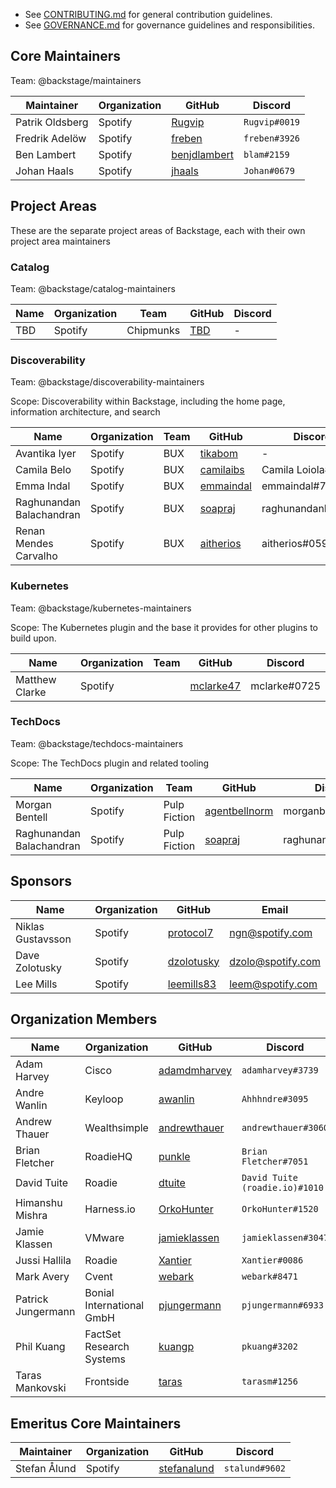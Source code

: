 - See [CONTRIBUTING.md](CONTRIBUTING.md) for general contribution guidelines.
- See [GOVERNANCE.md](GOVERNANCE.md) for governance guidelines and responsibilities.

## Core Maintainers

Team: @backstage/maintainers

| Maintainer      | Organization | GitHub                                          | Discord       |
| --------------- | ------------ | ----------------------------------------------- | ------------- |
| Patrik Oldsberg | Spotify      | [Rugvip](https://github.com/Rugvip)             | `Rugvip#0019` |
| Fredrik Adelöw  | Spotify      | [freben](https://github.com/freben)             | `freben#3926` |
| Ben Lambert     | Spotify      | [benjdlambert](https://github.com/benjdlambert) | `blam#2159`   |
| Johan Haals     | Spotify      | [jhaals](https://github.com/jhaals)             | `Johan#0679`  |

## Project Areas

These are the separate project areas of Backstage, each with their own project area maintainers

### Catalog

Team: @backstage/catalog-maintainers

| Name | Organization | Team      | GitHub                       | Discord |
| ---- | ------------ | --------- | ---------------------------- | ------- |
| TBD  | Spotify      | Chipmunks | [TBD](http://github.com/TBD) | -       |

### Discoverability

Team: @backstage/discoverability-maintainers

Scope: Discoverability within Backstage, including the home page, information architecture, and search

| Name                     | Organization | Team | GitHub                                   | Discord            |
| ------------------------ | ------------ | ---- | ---------------------------------------- | ------------------ |
| Avantika Iyer            | Spotify      | BUX  | [tikabom](http://github.com/tikabom)     | -                  |
| Camila Belo              | Spotify      | BUX  | [camilaibs](http://github.com/camilaibs) | Camila Loiola#0226 |
| Emma Indal               | Spotify      | BUX  | [emmaindal](http://github.com/emmaindal) | emmaindal#7503     |
| Raghunandan Balachandran | Spotify      | BUX  | [soapraj](http://github.com/soapraj)     | raghunandanb#1114  |
| Renan Mendes Carvalho    | Spotify      | BUX  | [aitherios](http://github.com/aitherios) | aitherios#0593     |

### Kubernetes

Team: @backstage/kubernetes-maintainers

Scope: The Kubernetes plugin and the base it provides for other plugins to build upon.

| Name           | Organization | Team | GitHub                                   | Discord      |
| -------------- | ------------ | ---- | ---------------------------------------- | ------------ |
| Matthew Clarke | Spotify      |      | [mclarke47](http://github.com/mclarke47) | mclarke#0725 |

### TechDocs

Team: @backstage/techdocs-maintainers

Scope: The TechDocs plugin and related tooling

| Name                     | Organization | Team         | GitHub                                           | Discord            |
| ------------------------ | ------------ | ------------ | ------------------------------------------------ | ------------------ |
| Morgan Bentell           | Spotify      | Pulp Fiction | [agentbellnorm](http://github.com/agentbellnorm) | morganbentell#9030 |
| Raghunandan Balachandran | Spotify      | Pulp Fiction | [soapraj](http://github.com/soapraj)             | raghunandanb#1114  |

## Sponsors

| Name              | Organization | GitHub                                      | Email             |
| ----------------- | ------------ | ------------------------------------------- | ----------------- |
| Niklas Gustavsson | Spotify      | [protocol7](https://github.com/protocol7)   | ngn@spotify.com   |
| Dave Zolotusky    | Spotify      | [dzolotusky](https://github.com/dzolotusky) | dzolo@spotify.com |
| Lee Mills         | Spotify      | [leemills83](https://github.com/leemills83) | leem@spotify.com  |

## Organization Members

| Name               | Organization              | GitHub                                          | Discord                        |
| ------------------ | ------------------------- | ----------------------------------------------- | ------------------------------ |
| Adam Harvey        | Cisco                     | [adamdmharvey](https://github.com/adamdmharvey) | `adamharvey#3739`              |
| Andre Wanlin       | Keyloop                   | [awanlin](https://github.com/awanlin)           | `Ahhhndre#3095`                |
| Andrew Thauer      | Wealthsimple              | [andrewthauer](https://github.com/andrewthauer) | `andrewthauer#3060`            |
| Brian Fletcher     | RoadieHQ                  | [punkle](https://github.com/punkle)             | `Brian Fletcher#7051`          |
| David Tuite        | Roadie                    | [dtuite](https://github.com/dtuite)             | `David Tuite (roadie.io)#1010` |
| Himanshu Mishra    | Harness.io                | [OrkoHunter](https://github.com/OrkoHunter)     | `OrkoHunter#1520`              |
| Jamie Klassen      | VMware                    | [jamieklassen](https://github.com/jamieklassen) | `jamieklassen#3047`            |
| Jussi Hallila      | Roadie                    | [Xantier](https://github.com/Xantier)           | `Xantier#0086`                 |
| Mark Avery         | Cvent                     | [webark](https://github.com/webark)             | `webark#8471`                  |
| Patrick Jungermann | Bonial International GmbH | [pjungermann](https://github.com/pjungermann)   | `pjungermann#6933`             |
| Phil Kuang         | FactSet Research Systems  | [kuangp](https://github.com/kuangp)             | `pkuang#3202`                  |
| Taras Mankovski    | Frontside                 | [taras](https://github.com/taras)               | `tarasm#1256`                  |

## Emeritus Core Maintainers

| Maintainer   | Organization | GitHub                                        | Discord        |
| ------------ | ------------ | --------------------------------------------- | -------------- |
| Stefan Ålund | Spotify      | [stefanalund](https://github.com/stefanalund) | `stalund#9602` |

